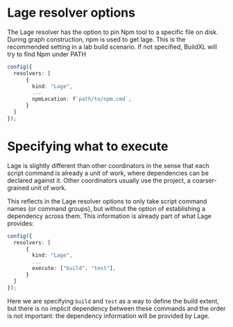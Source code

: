 # Lage resolver options

The Lage resolver has the option to pin Npm tool to a specific file on disk. During graph construction, npm is used to get lage. This is the recommended setting in a lab build scenario. If not specified, BuildXL will try to find Npm under PATH

```typescript
config({
  resolvers: [
      {
        kind: "Lage",
        ...
        npmLocation: f`path/to/npm.cmd`,
      }
  ]
});
```

# Specifying what to execute
Lage is slightly different than other coordinators in the sense that each script command is already a unit of work, where dependencies can be declared against it. Other coordinators usually use the project, a coarser-grained unit of work.

This reflects in the Lage resolver options to only take script command names (or command groups), but without the option of establishing a dependency across them. This information is already part of what Lage provides:

```typescript
config({
  resolvers: [
      {
        kind: "Lage",
        ...
        execute: ["build", "test"],
      }
  ]
});
```

Here we are specifying `build` and `test` as a way to define the build extent, but there is no implicit dependency between these commands and the order is not important: the dependency information will be provided by Lage.